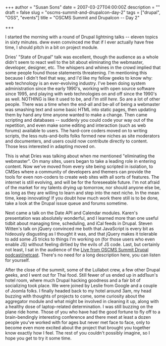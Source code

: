 +++
author = "Susan Sons"
date = 2007-03-27T04:00:00Z
description = ""
draft = false
slug = "oscms-summit-and-drupalcon-day-2"
tags = ["drupal", "OSS", "events"]
title = "OSCMS Summit and Drupalcon -- Day 2"

+++

I started the morning with a round of Drupal lightning talks -- eleven topics in sixty minutes. dww even convinced me that if I ever actually have free time, I should pitch in a bit on project module.

Dries' "State of Drupal" talk was excellent, though the audience as a whole didn't seem to react well to the bit about eliminating the webmaster, developer, designer, etc. The whispers and whines in the crowd implied that some people found those statements threatening. I'm mentioning this because I didn't feel that way, and I'd like my fellow geeks to know why: web technology is an ever-evolving industry. I've been doing system administration since the early 1990's, working with open source software since 1995, and playing with web technologies on and off since the 1990's as well. NOTHING is like it used to be, and *I'm still here*. So are a lot of other people. There was a time when the end-all and be-all of being a webmaster was smashing text and some basic HTML into static pages, then updating them by hand any time anyone wanted to make a change. Then came scripting and databases -- suddenly you could code your way out of the repetition, and even make some editing and interaction (such as web forums) available to users. The hard-core coders moved on to writing scripts, the less nuts-and-bolts folks formed new niches as site moderators and documenters, and users could now contribute directly to content. Those less interested in adapting moved on.

This is what Dries was talking about when me mentioned "eliminating the webmaster". On many sites, users began to take a leading role in entering content. Now we've moved from every site being scripted in isolation, to CMSes where a community of developers and themers can provide the tools for even non-coders to create web sites with all sorts of features. The internet is still evolving, and will be for the foreseeable future. I'm not afraid of the market for my talents drying up tomorrow, nor should anyone else be, as long as they are willing to learn and step into the next niche. In the mean time, keep innovating! If you doubt how much work there still is to be done, take a look at the Drupal issue queue and forums sometime.

Next came a talk on the Date API and Calendar modules. Karen's presentation was absolutely wonderful, and I learned more than one useful tidbit about managing time, scheduling, and iCal feeds in Drupal. Steven Witten's talk on jQuery convinced me both that JavaScript is every bit as hideously disgusting as I thought it was, and that jQuery makes it tolerable to add some JS tricks to things I'm working on (for those users who even enable JS) without feeling dirtied by the evils of JS code. Last, but certainly not least, I sat in the audience of the [Live from OSCMS Summit Drupal podcast/netcast](http://www.lullabot.com/audiocast/drupal_podcast_no_35_live_from_yahoo). There's no need for a long description here, you can listen for yourself.

After the close of the summit, some of the Lullabot crew, a few other Drupal geeks, and I went out for Thai food. Still fewer of us ended up in add1sun's hotel room, where much Drupal hacking goodness and a fair bit of socializing took place. We were joined by Leslie from Google and a couple of Joomla folks. I finally headed back to my hotel around 3am, my head buzzing with thoughts of projects to come, some curiosity about the aggregator module and what might be involved in cleaning it up, along with a healthy dose of laptop-related determination. I was still buzzing on the plane ride home. Those of you who have had the good fortune to fly off to a brain-bendingly interesting conference and there meet at least a dozen people you've worked with for ages but never met face to face, only to become even more excited about the project that brought you together know exactly how I feel. The rest of you couldn't possibly imagine, so I hope you get to try it some time.

